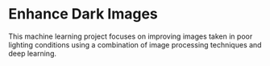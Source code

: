 # Enhance Dark Images

This machine learning project focuses on improving images taken in poor lighting conditions using a combination of image processing techniques and deep learning.